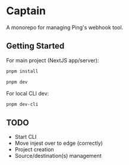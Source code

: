 # Captain

A monorepo for managing Ping's webhook tool.

## Getting Started

For main project (NextJS app/server):

```bash
pnpm install

pnpm dev
```

For local CLI dev:

```bash
pnpm dev-cli
```

## TODO

- Start CLI
- Move injest over to edge (correctly)
- Project creation
- Source/destination(s) management
